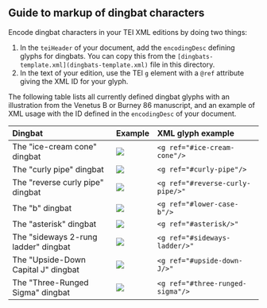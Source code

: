 ## Guide to markup of dingbat characters

Encode dingbat characters in your TEI XML editions by doing two things:

1. In the `teiHeader` of your document, add the `encodingDesc` defining glyphs for dingbats.  You can copy this from the `[dingbats-template.xml](dingbats-template.xml)` file in this directory.
2. In the text of your edition, use the TEI `g` element with a `@ref` attribute giving the XML ID for your glyph.


The following table lists all currently defined dingbat glyphs with an illustration from the Venetus  B or Burney 86 manuscript, and an example of XML usage with the ID defined in the `encodingDesc` of your document.



| Dingbat                              | Example                                                                                                                                                                               | XML glyph example                |
|:-------------------------------------|:--------------------------------------------------------------------------------------------------------------------------------------------------------------------------------------|:---------------------------------|
| The "ice-cream cone" dingbat         | ![](http://www.homermultitext.org/iipsrv?OBJ=IIP,1.0&FIF=/project/homer/pyramidal/deepzoom/hmt/vbbifolio/v1/vb_128v_129r.tif&RGN=0.7054,0.5849,0.009948,0.0170&WID=100&CVT=JPEG)      | `<g ref="#ice-cream-cone"/>`     |
| The "curly pipe" dingbat             | ![](http://www.homermultitext.org/iipsrv?OBJ=IIP,1.0&FIF=/project/homer/pyramidal/deepzoom/hmt/burney86/v1/burney_ms_86_f083r.tif&RGN=0.4095,0.6407,0.05600,0.02411&WID=100&CVT=JPEG) | `<g ref="#curly-pipe"/>`         |
| The "reverse curly pipe" dingbat     | ![](http://www.homermultitext.org/iipsrv?OBJ=IIP,1.0&FIF=/project/homer/pyramidal/deepzoom/hmt/burney86/v1/burney_ms_86_f083r.tif&RGN=0.2916,0.6597,0.03705,0.02224&WID=100&CVT=JPEG) | `<g ref="#reverse-curly-pipe/>"` |
| The "b" dingbat                      | ![](http://www.homermultitext.org/iipsrv?OBJ=IIP,1.0&FIF=/project/homer/pyramidal/deepzoom/hmt/burney86/v1/burney_ms_86_f083r.tif&RGN=0.4072,0.6629,0.02526,0.02496&WID=100&CVT=JPEG) | `<g ref="#lower-case-b"/>`       |
| The "asterisk" dingbat               | ![](http://www.homermultitext.org/iipsrv?OBJ=IIP,1.0&FIF=/project/homer/pyramidal/deepzoom/hmt/burney86/v1/burney_ms_86_f083r.tif&RGN=0.1964,0.6853,0.02926,0.02004&WID=100&CVT=JPEG) | `<g ref="#asterisk/>"`           |
| The "sideways 2-rung ladder" dingbat | ![](http://www.homermultitext.org/iipsrv?OBJ=IIP,1.0&FIF=/project/homer/pyramidal/deepzoom/hmt/burney86/v1/burney_ms_86_f083r.tif&RGN=0.1851,0.7018,0.04674,0.02734&WID=100&CVT=JPEG) | `<g ref="#sideways-ladder/>"`    |
| The "Upside-Down Capital J" dingbat  | ![](http://www.homermultitext.org/iipsrv?OBJ=IIP,1.0&FIF=/project/homer/pyramidal/deepzoom/hmt/burney86/v1/burney_ms_86_f083r.tif&RGN=0.3587,0.7309,0.03263,0.02343&WID=100&CVT=JPEG) | `<g ref="#upside-down-J/>"`      |
| The "Three-Runged Sigma" dingbat     | ![](http://www.homermultitext.org/iipsrv?OBJ=IIP,1.0&FIF=/project/homer/pyramidal/deepzoom/hmt/burney86/v1/burney_ms_86_f083r.tif&RGN=0.3442,0.7516,0.04905,0.02496&WID=100&CVT=JPEG) | `<g ref="#three-runged-sigma"/>` |

